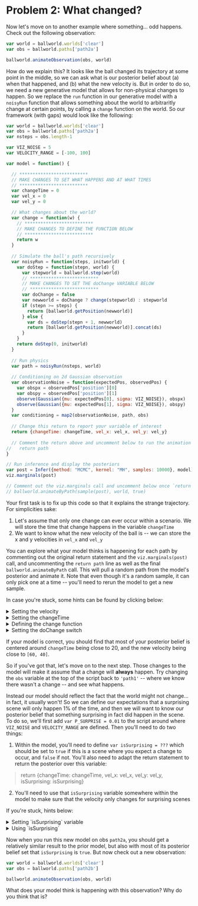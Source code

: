 # Problem 2: What changed?

Now let's move on to another example where something... odd happens. Check out the following observation:

```javascript
var world = ballworld.worlds['clear']
var obs = ballworld.paths['path2a']

ballworld.animateObservation(obs, world)
```

How do we explain this? It looks like the ball changed its trajectory at some point in the middle, so we can ask what is our posterior belief about (a) when that happened, and (b) what the new velocity is. But in order to do so, we need a new generative model that allows for non-physical changes to happen. So we replace the `run` function in our generative model with a `noisyRun` function that allows something about the world to arbitraritly change at certain points, by calling a `change` function on the world. So our framework (with gaps) would look like the following:

```javascript
var world = ballworld.worlds['clear']
var obs = ballworld.paths['path2a']
var nsteps = obs.length-1

var VIZ_NOISE = 5
var VELOCITY_RANGE = [-100, 100]

var model = function() {

  // **************************
  // MAKE CHANGES TO SET WHAT HAPPENS AND AT WHAT TIMES
  // **************************
  var changeTime = 0
  var vel_x = 0
  var vel_y = 0

  // What changes about the world?
  var change = function(w) {
    // **************************
    // MAKE CHANGES TO DEFINE THE FUNCTION BELOW
    // **************************
    return w
  }
  
  // Simulate the ball's path recursively
  var noisyRun = function(steps, initworld) {
    var doStep = function(stepn, world) {
      var stepworld = ballworld.step(world)
      // **************************
      // MAKE CHANGES TO SET THE doChange VARIABLE BELOW
      // **************************
      var doChange = false
      var newworld = doChange ? change(stepworld) : stepworld
      if (stepn >= steps) {
        return [ballworld.getPosition(newworld)]
      } else {
        var ds = doStep(stepn + 1, newworld)
        return [ballworld.getPosition(newworld)].concat(ds)
      }
    }
    return doStep(0, initworld)
  }
  
  // Run physics
  var path = noisyRun(nsteps, world)
  
  // Conditioning on 2d Gaussian observation
  var observationNoise = function(expectedPos, observedPos) {
    var obspx = observedPos['position'][0]
    var obspy = observedPos['position'][1]
    observe(Gaussian({mu: expectedPos[0], sigma: VIZ_NOISE}), obspx)
    observe(Gaussian({mu: expectedPos[1], sigma: VIZ_NOISE}), obspy)
  }
  var conditioning = map2(observationNoise, path, obs)
  
  // Change this return to report your variable of interest
  return {changeTime: changeTime, vel_x: vel_x, vel_y: vel_y}
  
  // Comment the return above and uncomment below to run the animation
//   return path
}

// Run inference and display the posteriors
var post = Infer({method: "MCMC", kernel: "MH", samples: 10000}, model)
viz.marginals(post)

// Comment out the viz.marginals call and uncomment below once `return path` is uncommented
// ballworld.animateByPath(sample(post), world, true)

```

Your first task is to fix up this code so that it explains the strange trajectory. For simplicities sake:

1) Let's assume that only one change can ever occur within a scenario. We will store the time that change happens in the variable `changeTime`
2) We want to know what the new velocity of the ball is -- we can store the x and y velocities in `vel_x` and `vel_y`

You can explore what your model thinks is happening for each path by commenting out the original return statement and the `viz.marginals(post)` call, and uncommenting the `return path` line as well as the final `ballworld.animateByPath` call. This will pull a random path from the model's posterior and animate it. Note that even though it's a random sample, it can only pick one at a time -- you'll need to rerun the model to get a new sample.

In case you're stuck, some hints can be found by clicking below:

<details><summary>Setting the velocity</summary>Remember how you set `vel_x` in the last problem? Wouldn't it work for x and y here?</details>

<details><summary>Setting the changeTime</summary>In theory, a change could happen at any physics step. The maximum number of steps is already set to the variable nsteps, so you just need to pick a time index from that range</details>

<details><summary>Defining the change function</summary>The only change you need to care about is a change in velocity. And you used a function to do that in the last exercise...</details>

<details><summary>Setting the doChange switch</summary>You already should have set the timestep when the change function should be applied in the `changeTime` variable, and internal to the doStep function the current timestep is stored in the `stepn` variable</details>

If your model is correct, you should find that most of your posterior belief is centered around `changeTime` being close to 20, and the new velocity being close to `[60, 40]`.

So if you've got that, let's move on to the next step. Those changes to the model will make it assume that a change will **always** happen. Try changing the `obs` variable at the top of the script back to `'path1'` -- where we know there wasn't a change -- and see what happens.

Instead our model should reflect the fact that the world might not change... in fact, it usually won't! So we can define our expectations that a surprising scene will only happen 1% of the time, and then we will want to know our posterior belief that something surprising in fact did happen in the scene. To do so, we'll first add `var P_SURPRISE = 0.01` to the script around where `VIZ_NOISE` and `VELOCITY_RANGE` are defined. Then you'll need to do two things:

1. Within the model, you'll need to define `var isSurprising = ???` which should be set to `true` if this is a scene where you expect a change to occur, and `false` if not. You'll also need to adapt the return statement to return the posterior over this variable:

> return {changeTime: changeTime, vel_x: vel_x, vel_y: vel_y, isSurprising: isSurprising}

2. You'll need to use that `isSurprising` variable somewhere within the model to make sure that the velocity only changes for surprising scenes

If you're stuck, hints below:

<details><summary>Setting `isSurprising` variable</summary>You have the probability that it should be true from P_SURPRISE, and there was a function discussed in the tutorial lecture that returns true with a certain probability</details>

<details><summary>Using `isSurprising`</summary>You already have a variable that defines whether a change should occur. Now you just have an extra condition that needs to be met.</details>

Now when you run this new model on obs `path2a`, you should get a relatively similar result to the prior model, but also with most of its posterior belief set that `isSurprising` is `true`. But now check out a new observation:

```javascript
var world = ballworld.worlds['clear']
var obs = ballworld.paths['path2b']

ballworld.animateObservation(obs, world)
```

What does your model think is happening with this observation? Why do you think that is?